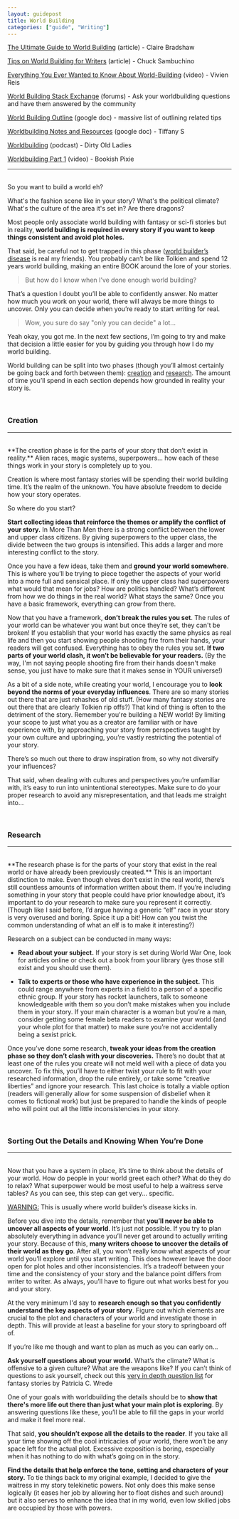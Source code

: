 ```yaml
---
layout: guidepost
title: World Building
categories: ["guide", "Writing"]
---
```


[The Ultimate Guide to World Building](https://writersedit.com/the-ultimate-guide-to-world-building-how-to-write-fantasy-sci-fi-and-real-life-worlds/) (article) - Claire Bradshaw

[Tips on World Building for Writers](http://www.writersdigest.com/editor-blogs/guide-to-literary-agents/tips-on-world-building-for-writers-how-to-make-your-imaginary-world-real) (article) - Chuck Sambuchino

[Everything You Ever Wanted to Know About World-Building](https://www.youtube.com/watch?v=t6cjnSPusCc) (video) - Vivien Reis

[World Building Stack Exchange](https://worldbuilding.stackexchange.com/) (forums) - Ask your worldbuilding questions and have them answered by the community

[World Building Outline](https://docs.google.com/document/d/1DZHe9EFXWqw_1PGxrOyqBrM5up9Yj4a38FsQ3PxXPGc/edit) (google doc) - massive list of outlining related tips

[Worldbuilding Notes and Resources](https://docs.google.com/document/d/1XXN7DiNmMV7fOZbf2xGeqLvRtRQixOvznSDjOlcY5HQ/edit) (google doc) - Tiffany S

[Worldbuilding](http://dirtyoldladies.libsyn.com/episode-39-worldbuilding) (podcast) - Dirty Old Ladies

[Worldbuilding Part 1](https://www.youtube.com/watch?v=HLs0ieB6fuE) (video) - Bookish Pixie

<hr><br>
So you want to build a world eh?

What's the fashion scene like in your story? What's the political climate? What's the culture of the area it's set in?  Are there dragons?

Most people only associate world building with fantasy or sci-fi stories but in reality, **world building is required in every story if you want to keep things consistent and avoid plot holes.**

That said, be careful not to get trapped in this phase ([world builder’s disease](http://thewritersaurus.com/2015/03/06/the-dreaded-world-builders-disease/) is real my friends). You probably can’t be like Tolkien and spend 12 years world building, making an entire BOOK around the lore of your stories.

> But how do I know when I’ve done enough world building?

That’s a question I doubt you’ll be able to confidently answer. No matter how much you work on your world, there will always be more things to uncover. Only you can decide when you’re ready to start writing for real.

> Wow, you sure do say "only you can decide" a lot...

Yeah okay, you got me. In the next few sections, I’m going to try and make that decision a little easier for you by guiding you through how I do my world building.

World building can be split into two phases (though you’ll almost certainly be going back and forth between them): [creation](#creation) and [research](#research). The amount of time you’ll spend in each section depends how grounded in reality your story is.

<br>

### <a name="creation"></a>Creation

<hr><br>
**The creation phase is for the parts of your story that don’t exist in reality.** Alien races, magic systems, superpowers... how each of these things work in your story is completely up to you. 

Creation is where most fantasy stories will be spending their world building time. It’s the realm of the unknown. You have absolute freedom to decide how your story operates.

So where do you start?

**Start collecting ideas that reinforce the themes or amplify the conflict of your story.** In More Than Men there is a strong conflict between the lower and upper class citizens. By giving superpowers to the upper class, the divide between the two groups is intensified. This adds a larger and more interesting conflict to the story.

Once you have a few ideas, take them and **ground your world somewhere**. This is where you’ll be trying to piece together the aspects of your world into a more full and sensical place. If only the upper class had superpowers what would that mean for jobs? How are politics handled? What’s different from how we do things in the real world? What stays the same? Once you have a basic framework, everything can grow from there.

Now that you have a framework, **don’t break the rules you set**. The rules of your world can be whatever you want but once they’re set, they can't be broken! If you establish that your world has exactly the same physics as real life and then you start showing people shooting fire from their hands, your readers will get confused. Everything has to obey the rules you set. **If two parts of your world clash, it won’t be believable for your readers.** (By the way, I'm not saying people shooting fire from their hands doesn't make sense, you just have to make sure that it makes sense in YOUR universe!)

As a bit of a side note, while creating your world, I encourage you to **look beyond the norms of your everyday influences**. There are so many stories out there that are just rehashes of old stuff. (How many fantasy stories are out there that are clearly Tolkien rip offs?) That kind of thing is often to the detriment of the story. Remember you're building a NEW world! By limiting your scope to just what you as a creator are familiar with or have experience with, by approaching your story from perspectives taught by your own culture and upbringing, you’re vastly restricting the potential of your story.

There’s so much out there to draw inspiration from, so why not diversify your influences?

That said, when dealing with cultures and perspectives you’re unfamiliar with, it’s easy to run into unintentional stereotypes. Make sure to do your proper research to avoid any misrepresentation, and that leads me straight into...

<br>

### <a name="research"></a>Research

<hr><br>
**The research phase is for the parts of your story that exist in the real world or have already been previously created.** This is an important distinction to make. Even though elves don’t exist in the real world, there’s still countless amounts of information written about them. If you’re including something in your story that people could have prior knowledge about, it’s important to do your research to make sure you represent it correctly. (Though like I said before, I’d argue having a generic “elf” race in your story is very overused and boring. Spice it up a bit! How can you twist the common understanding of what an elf is to make it interesting?)

Research on a subject can be conducted in many ways:

- **Read about your subject.** If your story is set during World War One, look for articles online or check out a book from your library (yes those still exist and you should use them).

- **Talk to experts or those who have experience in the subject.** This could range anywhere from experts in a field to a person of a specific ethnic group. If your story has rocket launchers, talk to someone knowledgeable with them so you don’t make mistakes when you include them in your story. If your main character is a woman but you’re a man, consider getting some female beta readers to examine your world (and your whole plot for that matter) to make sure you’re not accidentally being a sexist prick.

Once you’ve done some research, **tweak your ideas from the creation phase so they don’t clash with your discoveries.** There’s no doubt that at least one of the rules you create will not meld well with a piece of data you uncover. To fix this, you’ll have to either twist your rule to fit with your researched information, drop the rule entirely, or take some “creative liberties” and ignore your research. This last choice is totally a viable option (readers will generally allow for some suspension of disbelief when it comes to fictional work) but just be prepared to handle the kinds of people who will point out all the little inconsistencies in your story.

<br>

### Sorting Out the Details and Knowing When You’re Done

<hr><br>
Now that you have a system in place, it’s time to think about the details of your world. How do people in your world greet each other? What do they do to relax? What superpower would be most useful to help a waitress serve tables? As you can see, this step can get very... specific.

<u>WARNING:</u> This is usually where world builder’s disease kicks in. 

Before you dive into the details, remember that **you’ll never be able to uncover all aspects of your world**. It’s just not possible. If you try to plan absolutely everything in advance you’ll never get around to actually writing your story. Because of this, **many writers choose to uncover the details of their world as they go**. After all, you won’t really know what aspects of your world you’ll explore until you start writing. This does however leave the door open for plot holes and other inconsistencies. It’s a tradeoff between your time and the consistency of your story and the balance point differs from writer to writer. As always, you’ll have to figure out what works best for you and your story.

At the very minimum I'd say to **research enough so that you confidently understand the key aspects of your story**. Figure out which elements are crucial to the plot and characters of your world and investigate those in depth. This will provide at least a baseline for your story to springboard off of.

If you’re like me though and want to plan as much as you can early on...

**Ask yourself questions about your world.** What’s the climate? What is offensive to a given culture? What are the weapons like? If you can’t think of questions to ask yourself, check out this [very in depth question list](http://www.sfwa.org/2009/08/fantasy-worldbuilding-questions/) for fantasy stories by Patricia C. Wrede

One of your goals with worldbuilding the details should be to **show that there's more life out there than just what your main plot is exploring**. By answering questions like these, you’ll be able to fill the gaps in your world and make it feel more real.

That said, **you shouldn’t expose all the details to the reader**. If you take all your time showing off the cool intricacies of your world, there won’t be any space left for the actual plot. Excessive exposition is boring, especially when it has nothing to do with what’s going on in the story.

**Find the details that help enforce the tone, setting and characters of your story.** To tie things back to my original example, I decided to give the waitress in my story telekinetic powers. Not only does this make sense logically (it eases her job by allowing her to float dishes and such around) but it also serves to enhance the idea that in my world, even low skilled jobs are occupied by those with powers.